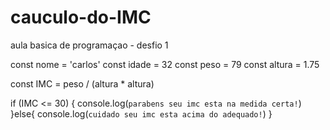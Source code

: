 # cauculo-do-IMC
aula basica de programaçao - desfio 1
  
 const nome = 'carlos'
 const idade = 32
 const peso = 79
 const altura = 1.75

 const IMC = peso / (altura * altura)

 if (IMC <= 30) {
     console.log(`parabens seu imc esta na medida certa!`)
 }else{
     console.log(`cuidado seu imc esta acima do adequado!`)
 }
